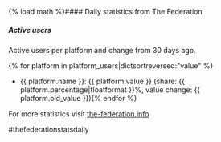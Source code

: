 {% load math %}#### Daily statistics from The Federation

##### Active users

Active users per platform and change from 30 days ago.

{% for platform in platform_users|dictsortreversed:"value" %}
* {{ platform.name }}: {{ platform.value }} (share: {{ platform.percentage|floatformat }}%, value change: {{ platform.old_value }}){% endfor %}

For more statistics visit [the-federation.info](https://the-federation.info)

#thefederationstatsdaily
